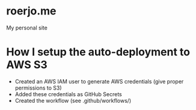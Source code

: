 # roerjo.me
My personal site

# How I setup the auto-deployment to AWS S3
- Created an AWS IAM user to generate AWS credentials (give proper permissions to S3)
- Added these credentials as GitHub Secrets
- Created the workflow (see .github/workflows/)
